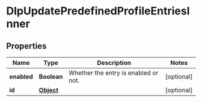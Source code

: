 

# DlpUpdatePredefinedProfileEntriesInner


## Properties

| Name | Type | Description | Notes |
|------------ | ------------- | ------------- | -------------|
|**enabled** | **Boolean** | Whether the entry is enabled or not. |  [optional] |
|**id** | [**Object**](Object.md) |  |  [optional] |



